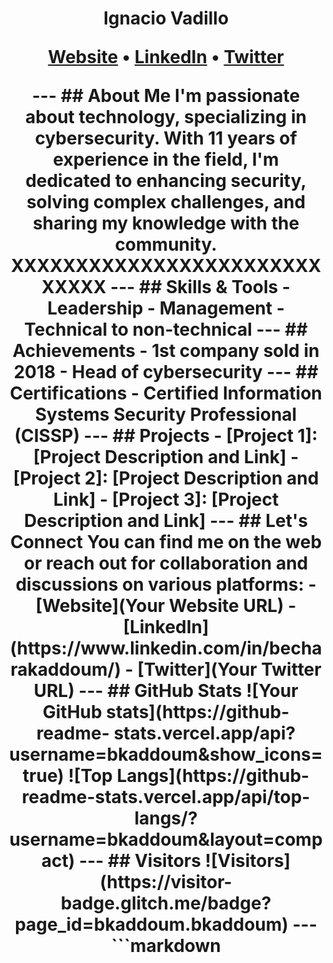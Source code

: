 <h1 align="center"> Ignacio Vadillo
<p align="center">
<a href="[Your Website URL]">Website</a> •
<a href="[LinkedIn URL]">LinkedIn</a> •
<a href="[Twitter URL]">Twitter</a>
</p>
---
## About Me
I'm passionate about technology, specializing in cybersecurity. With 11 years of experience in the
field, I'm dedicated to enhancing security, solving complex challenges, and sharing my knowledge
with the community. XXXXXXXXXXXXXXXXXXXXXXXXXXXXX
---
## Skills & Tools
- Leadership
- Management
- Technical to non-technical
---
## Achievements
- 1st company sold in 2018
- Head of cybersecurity
---
## Certifications
- Certified Information Systems Security Professional (CISSP)
---
## Projects
- [Project 1]: [Project Description and Link]
- [Project 2]: [Project Description and Link]
- [Project 3]: [Project Description and Link]
---
## Let's Connect
You can find me on the web or reach out for collaboration and discussions on various platforms:
- [Website](Your Website URL)
- [LinkedIn](https://www.linkedin.com/in/becharakaddoum/)
- [Twitter](Your Twitter URL)
---
## GitHub Stats
![Your GitHub stats](https://github-readme-
stats.vercel.app/api?username=bkaddoum&show_icons=true)
![Top Langs](https://github-readme-stats.vercel.app/api/top-
langs/?username=bkaddoum&layout=compact)
---
## Visitors
![Visitors](https://visitor-badge.glitch.me/badge?page_id=bkaddoum.bkaddoum)
---
```markdown
